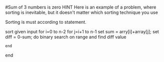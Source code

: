 #Sum of 3 numbers is zero
HINT
Here is an example of a problem, where sorting is inevitable, but it doesn't matter which
sorting technique you use


Sorting is must according to statement.



sort given input
for i=0 to n-2
	for j=i+1 to n-1
		set sum = arry[i]+array[j];
		set diff = 0-sum;
		do binary search on range and find diff value

	end
end